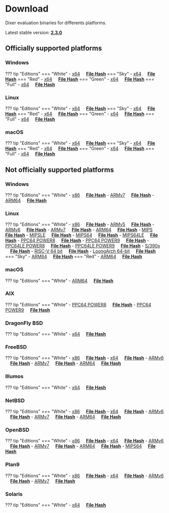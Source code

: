 # Download

Dixer evaluation binaries for differents platforms.

Latest stable version: [**2.3.0**](Changelog.md#230-_-december-15-2022)

## Officially supported platforms

### Windows

??? tip "Editions"
    === "White"
        - [x64](/dl/2.3.0/white/windows/dixer_amd64.exe) &nbsp;&nbsp;&nbsp; **<a href="/dl/2.3.0/white/windows/dixer_amd64_checksum.txt" target="_blank">File Hash</a>**
    === "Sky"
        - [x64](/dl/2.3.0/sky/windows/dixer_amd64.exe) &nbsp;&nbsp;&nbsp; **<a href="/dl/2.3.0/sky/windows/dixer_amd64_checksum.txt" target="_blank">File Hash</a>**
    === "Red"
        - [x64](/dl/2.3.0/red/windows/dixer_amd64.exe) &nbsp;&nbsp;&nbsp; **<a href="/dl/2.3.0/red/windows/dixer_amd64_checksum.txt" target="_blank">File Hash</a>**
    === "Green"
        - [x64](/dl/2.3.0/green/windows/dixer_amd64.exe) &nbsp;&nbsp;&nbsp; **<a href="/dl/2.3.0/green/windows/dixer_amd64_checksum.txt" target="_blank">File Hash</a>**
    === "Full"
        - [x64](/dl/2.3.0/full/windows/dixer_amd64.exe) &nbsp;&nbsp;&nbsp; **<a href="/dl/2.3.0/full/windows/dixer_amd64_checksum.txt" target="_blank">File Hash</a>**

### Linux

??? tip "Editions"
    === "White"
        - [x64](/dl/2.3.0/white/linux/dixer_amd64) &nbsp;&nbsp;&nbsp; **<a href="/dl/2.3.0/white/linux/dixer_amd64_checksum.txt" target="_blank">File Hash</a>**
    === "Sky"
        - [x64](/dl/2.3.0/sky/linux/dixer_amd64) &nbsp;&nbsp;&nbsp; **<a href="/dl/2.3.0/sky/linux/dixer_amd64_checksum.txt" target="_blank">File Hash</a>**
    === "Red"
        - [x64](/dl/2.3.0/red/linux/dixer_amd64) &nbsp;&nbsp;&nbsp; **<a href="/dl/2.3.0/red/linux/dixer_amd64_checksum.txt" target="_blank">File Hash</a>**
    === "Green"
        - [x64](/dl/2.3.0/green/linux/dixer_amd64) &nbsp;&nbsp;&nbsp; **<a href="/dl/2.3.0/green/linux/dixer_amd64_checksum.txt" target="_blank">File Hash</a>**
    === "Full"
        - [x64](/dl/2.3.0/full/linux/dixer_amd64) &nbsp;&nbsp;&nbsp; **<a href="/dl/2.3.0/full/linux/dixer_amd64_checksum.txt" target="_blank">File Hash</a>**

### macOS

??? tip "Editions"
    === "White"
        - [x64](/dl/2.3.0/white/darwin/dixer_amd64) &nbsp;&nbsp;&nbsp; **<a href="/dl/2.3.0/white/darwin/dixer_amd64_checksum.txt" target="_blank">File Hash</a>**
    === "Sky"
        - [x64](/dl/2.3.0/sky/darwin/dixer_amd64) &nbsp;&nbsp;&nbsp; **<a href="/dl/2.3.0/sky/darwin/dixer_amd64_checksum.txt" target="_blank">File Hash</a>**
    === "Red"
        - [x64](/dl/2.3.0/red/darwin/dixer_amd64) &nbsp;&nbsp;&nbsp; **<a href="/dl/2.3.0/red/darwin/dixer_amd64_checksum.txt" target="_blank">File Hash</a>**
    === "Green"
        - [x64](/dl/2.3.0/green/darwin/dixer_amd64) &nbsp;&nbsp;&nbsp; **<a href="/dl/2.3.0/green/darwin/dixer_amd64_checksum.txt" target="_blank">File Hash</a>**
    === "Full"
        - [x64](/dl/2.3.0/full/darwin/dixer_amd64) &nbsp;&nbsp;&nbsp; **<a href="/dl/2.3.0/full/darwin/dixer_amd64_checksum.txt" target="_blank">File Hash</a>**

## Not officially supported platforms

### Windows

??? tip "Editions"
    === "White"
        - [x86](/dl/2.3.0/white/windows/dixer_386.exe) &nbsp;&nbsp;&nbsp; **<a href="/dl/2.3.0/white/windows/dixer_386_checksum.txt" target="_blank">File Hash</a>**
        - [ARMv7](/dl/2.3.0/white/windows/dixer_armV7.exe) &nbsp;&nbsp;&nbsp; **<a href="/dl/2.3.0/white/windows/dixer_armV7_checksum.txt" target="_blank">File Hash</a>**
        - [ARM64](/dl/2.3.0/white/windows/dixer_arm64.exe) &nbsp;&nbsp;&nbsp; **<a href="/dl/2.3.0/white/windows/dixer_arm64_checksum.txt" target="_blank">File Hash</a>**

### Linux

??? tip "Editions"
    === "White"
        - [x86](/dl/2.3.0/white/linux/dixer_386) &nbsp;&nbsp;&nbsp; **<a href="/dl/2.3.0/white/linux/dixer_386_checksum.txt" target="_blank">File Hash</a>**
        - [ARMv5](/dl/2.3.0/white/linux/dixer_armV5) &nbsp;&nbsp;&nbsp; **<a href="/dl/2.3.0/white/linux/dixer_armV5_checksum.txt" target="_blank">File Hash</a>**
        - [ARMv6](/dl/2.3.0/white/linux/dixer_armV6) &nbsp;&nbsp;&nbsp; **<a href="/dl/2.3.0/white/linux/dixer_armV6_checksum.txt" target="_blank">File Hash</a>**
        - [ARMv7](/dl/2.3.0/white/linux/dixer_armV7) &nbsp;&nbsp;&nbsp; **<a href="/dl/2.3.0/white/linux/dixer_armV7_checksum.txt" target="_blank">File Hash</a>**
        - [ARM64](/dl/2.3.0/white/linux/dixer_arm64) &nbsp;&nbsp;&nbsp; **<a href="/dl/2.3.0/white/linux/dixer_arm64_checksum.txt" target="_blank">File Hash</a>**
        - [MIPS](/dl/2.3.0/white/linux/dixer_mips) &nbsp;&nbsp;&nbsp; **<a href="/dl/2.3.0/white/linux/dixer_mips_checksum.txt" target="_blank">File Hash</a>**
        - [MIPSLE](/dl/2.3.0/white/linux/dixer_mipsle) &nbsp;&nbsp;&nbsp; **<a href="/dl/2.3.0/white/linux/dixer_mipsle_checksum.txt" target="_blank">File Hash</a>**
        - [MIPS64](/dl/2.3.0/white/linux/dixer_mips64) &nbsp;&nbsp;&nbsp; **<a href="/dl/2.3.0/white/linux/dixer_mips64_checksum.txt" target="_blank">File Hash</a>**
        - [MIPS64LE](/dl/2.3.0/white/linux/dixer_mips64le) &nbsp;&nbsp;&nbsp; **<a href="/dl/2.3.0/white/linux/dixer_mips64le_checksum.txt" target="_blank">File Hash</a>**
        - [PPC64 POWER8](/dl/2.3.0/white/linux/dixer_ppc64_power8) &nbsp;&nbsp;&nbsp; **<a href="/dl/2.3.0/white/linux/dixer_ppc64_power8_checksum.txt" target="_blank">File Hash</a>**
        - [PPC64 POWER9](/dl/2.3.0/white/linux/dixer_ppc64_power9) &nbsp;&nbsp;&nbsp; **<a href="/dl/2.3.0/white/linux/dixer_ppc64_power9_checksum.txt" target="_blank">File Hash</a>**
        - [PPC64LE POWER8](/dl/2.3.0/white/linux/dixer_ppc64le_power8) &nbsp;&nbsp;&nbsp; **<a href="/dl/2.3.0/white/linux/dixer_ppc64le_power8_checksum.txt" target="_blank">File Hash</a>**
        - [PPC64LE POWER9](/dl/2.3.0/white/linux/dixer_ppc64le_power9) &nbsp;&nbsp;&nbsp; **<a href="/dl/2.3.0/white/linux/dixer_ppc64le_power9_checksum.txt" target="_blank">File Hash</a>**
        - [S/390x](/dl/2.3.0/white/linux/dixer_s390x) &nbsp;&nbsp;&nbsp; **<a href="/dl/2.3.0/white/linux/dixer_s390x_checksum.txt" target="_blank">File Hash</a>**
        - [RISC-V 64 bit](/dl/2.3.0/white/linux/dixer_riscv64) &nbsp;&nbsp;&nbsp; **<a href="/dl/2.3.0/white/linux/dixer_riscv64_checksum.txt" target="_blank">File Hash</a>**
        - [LoongArch 64-bit](/dl/2.3.0/white/linux/dixer_loong64) &nbsp;&nbsp;&nbsp; **<a href="/dl/2.3.0/white/linux/dixer_loong64_checksum.txt" target="_blank">File Hash</a>**
    === "Sky"
        - [ARM64](/dl/2.3.0/sky/linux/dixer_arm64) &nbsp;&nbsp;&nbsp; **<a href="/dl/2.3.0/sky/linux/dixer_arm64_checksum.txt" target="_blank">File Hash</a>**
    === "Red"
        - [ARM64](/dl/2.3.0/red/linux/dixer_arm64) &nbsp;&nbsp;&nbsp; **<a href="/dl/2.3.0/red/linux/dixer_arm64_checksum.txt" target="_blank">File Hash</a>**

### macOS

??? tip "Editions"
    === "White"
        - [ARM64](/dl/2.3.0/white/darwin/dixer_arm64) &nbsp;&nbsp;&nbsp; **<a href="/dl/2.3.0/white/darwin/dixer_arm64_checksum.txt" target="_blank">File Hash</a>**

### AIX

??? tip "Editions"
    === "White"
        - [PPC64 POWER8](/dl/2.3.0/white/aix/dixer_ppc64_power8) &nbsp;&nbsp;&nbsp; **<a href="/dl/2.3.0/white/aix/dixer_ppc64_power8_checksum.txt" target="_blank">File Hash</a>**
        - [PPC64 POWER9](/dl/2.3.0/white/aix/dixer_ppc64_power9) &nbsp;&nbsp;&nbsp; **<a href="/dl/2.3.0/white/aix/dixer_ppc64_power9_checksum.txt" target="_blank">File Hash</a>**

### DragonFly BSD

??? tip "Editions"
    === "White"
        - [x64](/dl/2.3.0/white/dragonfly/dixer_amd64) &nbsp;&nbsp;&nbsp; **<a href="/dl/2.3.0/white/dragonfly/dixer_amd64_checksum.txt" target="_blank">File Hash</a>**

### FreeBSD

??? tip "Editions"
    === "White"
        - [x86](/dl/2.3.0/white/freebsd/dixer_386) &nbsp;&nbsp;&nbsp; **<a href="/dl/2.3.0/white/freebsd/dixer_386_checksum.txt" target="_blank">File Hash</a>**
        - [x64](/dl/2.3.0/white/freebsd/dixer_amd64) &nbsp;&nbsp;&nbsp; **<a href="/dl/2.3.0/white/freebsd/dixer_amd64_checksum.txt" target="_blank">File Hash</a>**
        - [ARMv6](/dl/2.3.0/white/freebsd/dixer_armV6) &nbsp;&nbsp;&nbsp; **<a href="/dl/2.3.0/white/freebsd/dixer_armV6_checksum.txt" target="_blank">File Hash</a>**
        - [ARMv7](/dl/2.3.0/white/freebsd/dixer_armV7) &nbsp;&nbsp;&nbsp; **<a href="/dl/2.3.0/white/freebsd/dixer_armV7_checksum.txt" target="_blank">File Hash</a>**
        - [ARM64](/dl/2.3.0/white/freebsd/dixer_arm64) &nbsp;&nbsp;&nbsp; **<a href="/dl/2.3.0/white/freebsd/dixer_arm64_checksum.txt" target="_blank">File Hash</a>**

### Illumos

??? tip "Editions"
    === "White"
        - [x64](/dl/2.3.0/white/illumos/dixer_amd64) &nbsp;&nbsp;&nbsp; **<a href="/dl/2.3.0/white/illumos/dixer_amd64_checksum.txt" target="_blank">File Hash</a>**

### NetBSD

??? tip "Editions"
    === "White"
        - [x86](/dl/2.3.0/white/netbsd/dixer_386) &nbsp;&nbsp;&nbsp; **<a href="/dl/2.3.0/white/netbsd/dixer_386_checksum.txt" target="_blank">File Hash</a>**
        - [x64](/dl/2.3.0/white/netbsd/dixer_amd64) &nbsp;&nbsp;&nbsp; **<a href="/dl/2.3.0/white/netbsd/dixer_amd64_checksum.txt" target="_blank">File Hash</a>**
        - [ARMv6](/dl/2.3.0/white/netbsd/dixer_armV6) &nbsp;&nbsp;&nbsp; **<a href="/dl/2.3.0/white/netbsd/dixer_armV6_checksum.txt" target="_blank">File Hash</a>**
        - [ARMv7](/dl/2.3.0/white/netbsd/dixer_armV7) &nbsp;&nbsp;&nbsp; **<a href="/dl/2.3.0/white/netbsd/dixer_armV7_checksum.txt" target="_blank">File Hash</a>**
        - [ARM64](/dl/2.3.0/white/netbsd/dixer_arm64) &nbsp;&nbsp;&nbsp; **<a href="/dl/2.3.0/white/netbsd/dixer_arm64_checksum.txt" target="_blank">File Hash</a>**

### OpenBSD

??? tip "Editions"
    === "White"
        - [x86](/dl/2.3.0/white/openbsd/dixer_386) &nbsp;&nbsp;&nbsp; **<a href="/dl/2.3.0/white/openbsd/dixer_386_checksum.txt" target="_blank">File Hash</a>**
        - [x64](/dl/2.3.0/white/openbsd/dixer_amd64) &nbsp;&nbsp;&nbsp; **<a href="/dl/2.3.0/white/openbsd/dixer_amd64_checksum.txt" target="_blank">File Hash</a>**
        - [ARMv6](/dl/2.3.0/white/openbsd/dixer_armV6) &nbsp;&nbsp;&nbsp; **<a href="/dl/2.3.0/white/openbsd/dixer_armV6_checksum.txt" target="_blank">File Hash</a>**
        - [ARMv7](/dl/2.3.0/white/openbsd/dixer_armV7) &nbsp;&nbsp;&nbsp; **<a href="/dl/2.3.0/white/openbsd/dixer_armV7_checksum.txt" target="_blank">File Hash</a>**
        - [ARM64](/dl/2.3.0/white/openbsd/dixer_arm64) &nbsp;&nbsp;&nbsp; **<a href="/dl/2.3.0/white/openbsd/dixer_arm64_checksum.txt" target="_blank">File Hash</a>**
        - [MIPS64](/dl/2.3.0/white/openbsd/dixer_mips64) &nbsp;&nbsp;&nbsp; **<a href="/dl/2.3.0/white/openbsd/dixer_mips64_checksum.txt" target="_blank">File Hash</a>**

### Plan9

??? tip "Editions"
    === "White"
        - [x86](/dl/2.3.0/white/plan9/dixer_386) &nbsp;&nbsp;&nbsp; **<a href="/dl/2.3.0/white/plan9/dixer_386_checksum.txt" target="_blank">File Hash</a>**
        - [x64](/dl/2.3.0/white/plan9/dixer_amd64) &nbsp;&nbsp;&nbsp; **<a href="/dl/2.3.0/white/plan9/dixer_amd64_checksum.txt" target="_blank">File Hash</a>**
        - [ARMv6](/dl/2.3.0/white/plan9/dixer_armV6) &nbsp;&nbsp;&nbsp; **<a href="/dl/2.3.0/white/plan9/dixer_armV6_checksum.txt" target="_blank">File Hash</a>**
        - [ARMv7](/dl/2.3.0/white/plan9/dixer_armV7) &nbsp;&nbsp;&nbsp; **<a href="/dl/2.3.0/white/plan9/dixer_armV7_checksum.txt" target="_blank">File Hash</a>**

### Solaris

??? tip "Editions"
    === "White"
        - [x64](/dl/2.3.0/white/solaris/dixer_amd64) &nbsp;&nbsp;&nbsp; **<a href="/dl/2.3.0/white/solaris/dixer_amd64_checksum.txt" target="_blank">File Hash</a>**
